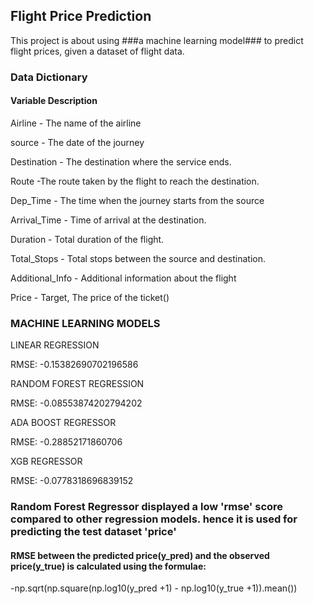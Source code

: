 ## Flight Price Prediction
This project is about using ###a machine learning model### to predict flight prices, given a dataset of flight data.

### Data Dictionary

#### Variable	Description

Airline	- The name of the airline

source -	The date of the journey

Destination -	The destination where the service ends.

Route -The route taken by the flight to reach the destination.

Dep_Time -	The time when the journey starts from the source

Arrival_Time -	Time of arrival at the destination.

Duration -	Total duration of the flight.

Total_Stops -	Total stops between the source and destination.

Additional_Info -	Additional information about the flight

Price -	Target, The price of the ticket()

### MACHINE LEARNING MODELS

LINEAR REGRESSION

RMSE: -0.15382690702196586

RANDOM FOREST REGRESSION

RMSE: -0.08553874202794202

ADA BOOST REGRESSOR

RMSE: -0.28852171860706

XGB REGRESSOR

RMSE: -0.0778318696839152

### Random Forest Regressor displayed a low 'rmse' score compared to other regression models. hence it is used for predicting the test dataset 'price'



#### RMSE between the predicted price(y_pred) and the observed price(y_true) is calculated using the formulae:

-np.sqrt(np.square(np.log10(y_pred +1) - np.log10(y_true +1)).mean())
